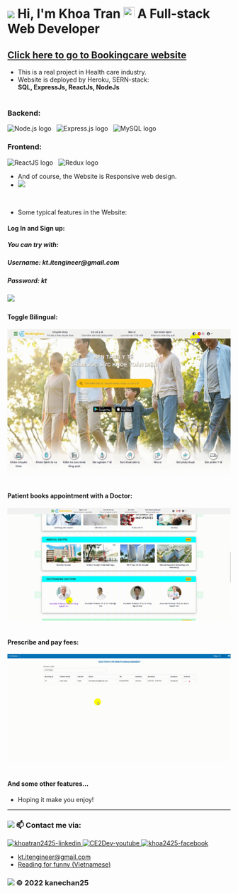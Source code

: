 # <img src="https://github.com/kanechan25/kanechan25/blob/main/img/interface/logo_ce2dev.png" width="30px"> Hi, I'm Khoa Tran <img src="https://media.giphy.com/media/hvRJCLFzcasrR4ia7z/giphy.gif" width="25px" height="25px"> A Full-stack Web Developer 
## <a href="https://frontend-bookingcare-reactjs.herokuapp.com/" target="_blank" rel="noopener noreferrer" >Click here to go to Bookingcare website</a>

- This is a real project in Health care industry.
- Website is deployed by Heroku, SERN-stack: <br> <strong> SQL, ExpressJs, ReactJs, NodeJs </strong> <br>
&nbsp;
<h3>Backend: </h3>
<span><img src="https://img.shields.io/badge/Node.js-282C34?logo=node.js&logoColor=00F200" alt="Node.js logo" title="Node.js" height="25" /></span>
&nbsp;
<span><img src="https://img.shields.io/badge/Express-282C34?logo=express&logoColor=FFFFFF" alt="Express.js logo" title="Express.js" height="25" /></span>
&nbsp;
<span><img src="https://img.shields.io/badge/MySQL-%23092E20.svg?logo=mysql&logoColor=white" alt="MySQL logo" title="MySQL" height="25" /></span>
&nbsp;
<h3>Frontend: </h3>
<span><img src="https://img.shields.io/badge/ReactJS-282C34?logo=react&logoColor=61DAFB" alt="ReactJS logo" title="ReactJS" height="25" /></span>
&nbsp;
<span><img src="https://img.shields.io/badge/Redux-282C34?logo=redux&logoColor=764ABC" alt="Redux logo" title="Redux" height="25" /></span>
&nbsp;

<br/>

- And of course, the Website is Responsive web design.
- <img src="https://github.com/kanechan25/frontend-bookingcare.github.io/blob/main/src/assets/images/11_deploy/responsive_bookingcare.gif">
&nbsp;
- Some typical features in the Website:
<h4>Log In and Sign up: </h4>
<h5>You can try with:<h5>
<h5>Username: kt.itengineer@gmail.com<h5>
<h5>Password: kt<h5>
<img src="https://github.com/kanechan25/frontend-bookingcare.github.io/blob/main/src/assets/images/11_deploy/login_signout_bookingcare.gif">
&nbsp;
<h4>Toggle Bilingual: </h4>
<img src="https://github.com/kanechan25/frontend-bookingcare.github.io/blob/main/src/assets/images/11_deploy/bilingual_bookingcare.gif">
&nbsp;
<h4>Patient books appointment with a Doctor: </h4>
<img src="https://github.com/kanechan25/frontend-bookingcare.github.io/blob/main/src/assets/images/11_deploy/booking_bookingcare.gif">
&nbsp;
<h4>Prescribe and pay fees: </h4>
<img src="https://github.com/kanechan25/frontend-bookingcare.github.io/blob/main/src/assets/images/11_deploy/prescription_bookingcare.gif">
&nbsp;
<h4>And some other features... </h4>

- Hoping it make you enjoy!
---
### <img src="https://github.com/kanechan25/kanechan25/blob/main/img/interface/logo_ce2dev.png" width="25px"> 📫 Contact me via:
  <a href="https://www.linkedin.com/in/khoatran2425/" target="blank">
    <img src="https://img.icons8.com/bubbles/100/000000/linkedin.png" alt="khoatran2425-linkedin" />
  </a>
  <a href="https://www.youtube.com/c/CE2Dev" target="blank">
    <img src="https://img.icons8.com/bubbles/100/000000/youtube-squared.png" alt="CE2Dev-youtube" />
  </a>
  <a href="https://www.facebook.com/khoa2425/" target="blank">
    <img src="https://img.icons8.com/bubbles/100/000000/facebook-new.png" alt="khoa2425-facebook" />
  </a>


  <br />

- kt.itengineer@gmail.com
- [Reading for funny (Vietnamese)](https://ngoatv.blogspot.com/)
### <img src="https://github.com/kanechan25/kanechan25/blob/main/img/interface/logo_ce2dev.png" width="25px"> © 2022 kanechan25
